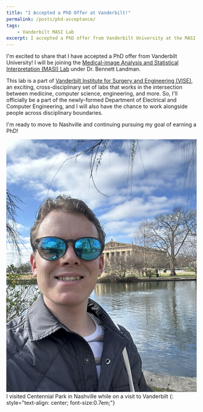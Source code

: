 ```yaml
---
title: "I Accepted a PhD Offer at Vanderbilt!"
permalink: /posts/phd-acceptance/
tags: 
    - Vanderbilt MASI Lab
excerpt: I accepted a PhD offer from Vanderbilt University at the MASI Lab under Dr. Bennett Landman.
---
```


I'm excited to share that I have accepted a PhD offer from Vanderbilt University! I will be joining the [Medical-image Analysis and Statistical Interpretation (MASI) Lab](https://my.vanderbilt.edu/masi/) under Dr. Bennett Landman.

This lab is a part of [Vanderbilt Institute for Surgery and Engineering (VISE)](https://www.vanderbilt.edu/vise/), an exciting, cross-disciplinary set of labs that works in the intersection between medicine, computer science, engineering, and more. So, I'll officially be a part of the newly-formed Department of Electrical and Computer Engineering, and I will also have the chance to work alongside people across disciplinary boundaries.

I'm ready to move to Nashville and continuing pursuing my goal of earning a PhD!

![](/assets/images/centennial_park.png) I visited Centennial Park in Nashville while on a visit to Vanderbilt
{: style="text-align: center; font-size:0.7em;"}